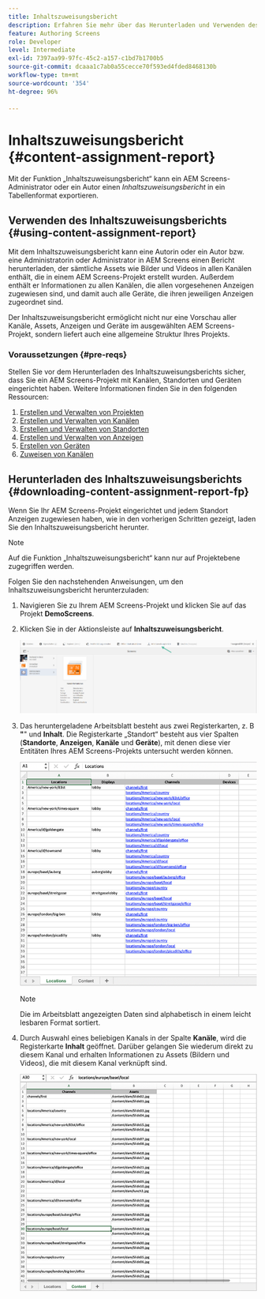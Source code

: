 ```yaml
---
title: Inhaltszuweisungsbericht
description: Erfahren Sie mehr über das Herunterladen und Verwenden des Inhaltszuweisungsberichts im Zusammenhang mit AEM Screens.
feature: Authoring Screens
role: Developer
level: Intermediate
exl-id: 7397aa99-97fc-45c2-a157-c1bd7b1700b5
source-git-commit: dcaaa1c7ab0a55cecce70f593ed4fded8468130b
workflow-type: tm+mt
source-wordcount: '354'
ht-degree: 96%

---
```


# Inhaltszuweisungsbericht {#content-assignment-report}

Mit der Funktion „Inhaltszuweisungsbericht“ kann ein AEM Screens-Administrator oder ein Autor einen *Inhaltszuweisungsbericht* in ein Tabellenformat exportieren.

## Verwenden des Inhaltszuweisungsberichts {#using-content-assignment-report}

Mit dem Inhaltszuweisungsbericht kann eine Autorin oder ein Autor bzw. eine Administratorin oder Administrator in AEM Screens einen Bericht herunterladen, der sämtliche Assets wie Bilder und Videos in allen Kanälen enthält, die in einem AEM Screens-Projekt erstellt wurden. Außerdem enthält er Informationen zu allen Kanälen, die allen vorgesehenen Anzeigen zugewiesen sind, und damit auch alle Geräte, die ihren jeweiligen Anzeigen zugeordnet sind.

Der Inhaltszuweisungsbericht ermöglicht nicht nur eine Vorschau aller Kanäle, Assets, Anzeigen und Geräte im ausgewählten AEM Screens-Projekt, sondern liefert auch eine allgemeine Struktur Ihres Projekts.


### Voraussetzungen {#pre-reqs}

Stellen Sie vor dem Herunterladen des Inhaltszuweisungsberichts sicher, dass Sie ein AEM Screens-Projekt mit Kanälen, Standorten und Geräten eingerichtet haben.
Weitere Informationen finden Sie in den folgenden Ressourcen:

1. [Erstellen und Verwalten von Projekten](/help/user-guide/creating-a-screens-project.md)
1. [Erstellen und Verwalten von Kanälen](/help/user-guide/managing-channels.md)
1. [Erstellen und Verwalten von Standorten](/help/user-guide/managing-locations.md)
1. [Erstellen und Verwalten von Anzeigen](/help/user-guide/managing-displays.md)
1. [Erstellen von Geräten](/help/user-guide/managing-devices.md)
1. [Zuweisen von Kanälen](/help/user-guide/channel-assignment-latest-fp.md)


## Herunterladen des Inhaltszuweisungsberichts {#downloading-content-assignment-report-fp}

Wenn Sie Ihr AEM Screens-Projekt eingerichtet und jedem Standort Anzeigen zugewiesen haben, wie in den vorherigen Schritten gezeigt, laden Sie den Inhaltszuweisungsbericht herunter.

>[!NOTE]
>Auf die Funktion „Inhaltszuweisungsbericht“ kann nur auf Projektebene zugegriffen werden.

Folgen Sie den nachstehenden Anweisungen, um den Inhaltszuweisungsbericht herunterzuladen:

1. Navigieren Sie zu Ihrem AEM Screens-Projekt und klicken Sie auf das Projekt **DemoScreens**.

1. Klicken Sie in der Aktionsleiste auf **Inhaltszuweisungsbericht**.

   ![Bild](/help/user-guide/assets/content-assignment-report/can-download.png)

1. Das heruntergeladene Arbeitsblatt besteht aus zwei Registerkarten, z. B **&quot;**&quot; und **Inhalt**. Die Registerkarte „Standort“ besteht aus vier Spalten (**Standorte**, **Anzeigen**, **Kanäle** und **Geräte**), mit denen diese vier Entitäten Ihres AEM Screens-Projekts untersucht werden können.

   ![Bild](/help/user-guide/assets/content-assignment-report/report-sheet1.png)

   >[!NOTE]
   >Die im Arbeitsblatt angezeigten Daten sind alphabetisch in einem leicht lesbaren Format sortiert.

1. Durch Auswahl eines beliebigen Kanals in der Spalte **Kanäle**, wird die Registerkarte **Inhalt** geöffnet. Darüber gelangen Sie wiederum direkt zu diesem Kanal und erhalten Informationen zu Assets (Bildern und Videos), die mit diesem Kanal verknüpft sind.

   ![Bild](/help/user-guide/assets/content-assignment-report/report-sheet2.png)
